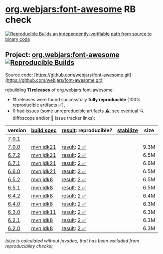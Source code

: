 [org.webjars:font-awesome](https://central.sonatype.com/artifact/org.webjars/font-awesome/versions) RB check
=======

[![Reproducible Builds](https://reproducible-builds.org/images/logos/rb.svg) an independently-verifiable path from source to binary code](https://reproducible-builds.org/)

## Project: [org.webjars:font-awesome](https://central.sonatype.com/artifact/org.webjars/font-awesome/versions) [![Reproducible Builds](https://img.shields.io/endpoint?url=https://raw.githubusercontent.com/jvm-repo-rebuild/reproducible-central/master/content/org/webjars/font-awesome/badge.json)](https://github.com/jvm-repo-rebuild/reproducible-central/blob/master/content/org/webjars/font-awesome/README.md)

Source code: [https://github.com/webjars/font-awesome.git](https://github.com/webjars/font-awesome.git)

rebuilding **11 releases** of org.webjars:font-awesome:
- **11** releases were found successfully **fully reproducible** (100% reproducible artifacts :white_check_mark:),
- 0 had issues (some unreproducible artifacts :warning:, see eventual :mag: diffoscope and/or :memo: issue tracker links):

| version | [build spec](/BUILDSPEC.md) | [result](https://reproducible-builds.org/docs/jvm/): reproducible? | [stabilize](https://github.com/google/oss-rebuild/blob/main/cmd/stabilize/README.md) | size |
| -- | --------- | ------ | ------ | -- |
| [7.0.1](https://central.sonatype.com/artifact/org.webjars/font-awesome/7.0.1/pom) | | | |
| [7.0.0](https://central.sonatype.com/artifact/org.webjars/font-awesome/7.0.0/pom) | [mvn jdk21](font-awesome-7.0.0.buildspec) | [result](font-awesome-7.0.0.buildinfo): [2 :white_check_mark: ](font-awesome-7.0.0.buildcompare) | | 9.3M |
| [6.7.2](https://central.sonatype.com/artifact/org.webjars/font-awesome/6.7.2/pom) | [mvn jdk21](font-awesome-6.7.2.buildspec) | [result](font-awesome-6.7.2.buildinfo): [2 :white_check_mark: ](font-awesome-6.7.2.buildcompare) | | 6.5M |
| [6.7.1](https://central.sonatype.com/artifact/org.webjars/font-awesome/6.7.1/pom) | [mvn jdk21](font-awesome-6.7.1.buildspec) | [result](font-awesome-6.7.1.buildinfo): [2 :white_check_mark: ](font-awesome-6.7.1.buildcompare) | | 6.6M |
| [6.6.0](https://central.sonatype.com/artifact/org.webjars/font-awesome/6.6.0/pom) | [mvn jdk21](font-awesome-6.6.0.buildspec) | [result](font-awesome-6.6.0.buildinfo): [2 :white_check_mark: ](font-awesome-6.6.0.buildcompare) | | 6.5M |
| [6.5.2](https://central.sonatype.com/artifact/org.webjars/font-awesome/6.5.2/pom) | [mvn jdk8](font-awesome-6.5.2.buildspec) | [result](font-awesome-6.5.2.buildinfo): [2 :white_check_mark: ](font-awesome-6.5.2.buildcompare) | | 6.5M |
| [6.5.1](https://central.sonatype.com/artifact/org.webjars/font-awesome/6.5.1/pom) | [mvn jdk8](font-awesome-6.5.1.buildspec) | [result](font-awesome-6.5.1.buildinfo): [2 :white_check_mark: ](font-awesome-6.5.1.buildcompare) | | 6.5M |
| [6.4.2](https://central.sonatype.com/artifact/org.webjars/font-awesome/6.4.2/pom) | [mvn jdk8](font-awesome-6.4.2.buildspec) | [result](font-awesome-6.4.2.buildinfo): [2 :white_check_mark: ](font-awesome-6.4.2.buildcompare) | | 6.4M |
| [6.4.0](https://central.sonatype.com/artifact/org.webjars/font-awesome/6.4.0/pom) | [mvn jdk8](font-awesome-6.4.0.buildspec) | [result](font-awesome-6.4.0.buildinfo): [2 :white_check_mark: ](font-awesome-6.4.0.buildcompare) | | 6.3M |
| [6.3.0](https://central.sonatype.com/artifact/org.webjars/font-awesome/6.3.0/pom) | [mvn jdk11](font-awesome-6.3.0.buildspec) | [result](font-awesome-6.3.0.buildinfo): [2 :white_check_mark: ](font-awesome-6.3.0.buildcompare) | | 6.3M |
| [6.2.1](https://central.sonatype.com/artifact/org.webjars/font-awesome/6.2.1/pom) | [mvn jdk8](font-awesome-6.2.1.buildspec) | [result](font-awesome-6.2.1.buildinfo): [2 :white_check_mark: ](font-awesome-6.2.1.buildcompare) | | 6.3M |
| [6.2.0](https://central.sonatype.com/artifact/org.webjars/font-awesome/6.2.0/pom) | [mvn jdk8](font-awesome-6.2.0.buildspec) | [result](font-awesome-6.2.0.buildinfo): [2 :white_check_mark: ](font-awesome-6.2.0.buildcompare) | | 6.3M |

<i>(size is calculated without javadoc, that has been excluded from reproducibility checks)</i>
